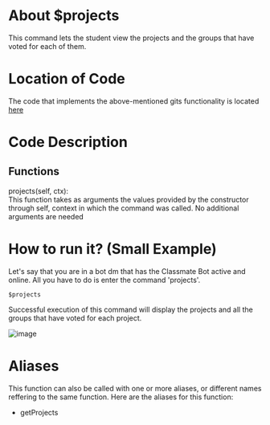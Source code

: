 # About $projects
This command lets the student view the projects and the groups that have voted for each of them.
# Location of Code
The code that implements the above-mentioned gits functionality is located [here](https://github.com/maddaicita/ClassMateBot-1.1/blob/main/cogs/voting.py)

# Code Description
## Functions
projects(self, ctx): <br>
This function takes as arguments the values provided by the constructor through self, context in which the command was called. No additional arguments are needed

# How to run it? (Small Example)
Let's say that you are in a bot dm that has the Classmate Bot active and online. All you have to do is 
enter the command 'projects'.
```
$projects
```
Successful execution of this command will display the projects and all the groups that have voted for each project.

![image](https://user-images.githubusercontent.com/32313919/140250910-3aa8d6cd-000d-4b51-949a-0c60f3464c3b.png)

# Aliases

This function can also be called with one or more aliases, or different names reffering to the same function. Here are the aliases for this function:

 - getProjects
 